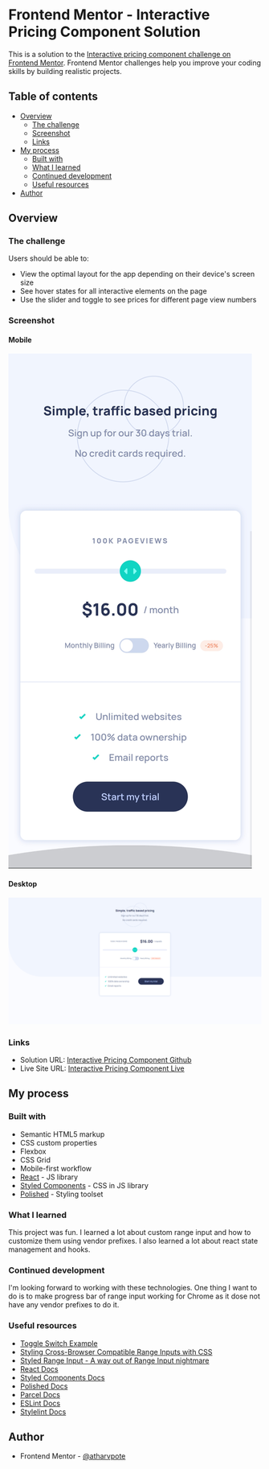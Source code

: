 # Frontend Mentor - Interactive Pricing Component Solution

This is a solution to the [Interactive pricing component challenge on Frontend Mentor](https://www.frontendmentor.io/challenges/interactive-pricing-component-t0m8PIyY8). Frontend Mentor challenges help you improve your coding skills by building realistic projects.

## Table of contents

- [Overview](#overview)
  - [The challenge](#the-challenge)
  - [Screenshot](#screenshot)
  - [Links](#links)
- [My process](#my-process)
  - [Built with](#built-with)
  - [What I learned](#what-i-learned)
  - [Continued development](#continued-development)
  - [Useful resources](#useful-resources)
- [Author](#author)

## Overview

### The challenge

Users should be able to:

- View the optimal layout for the app depending on their device's screen size
- See hover states for all interactive elements on the page
- Use the slider and toggle to see prices for different page view numbers

### Screenshot

#### Mobile

![](./screenshots/mobile.png)

#### Desktop

![](./screenshots/desktop.png)

### Links

- Solution URL: [Interactive Pricing Component Github](https://github.com/atharvpote/Interactive-Pricing-Component)
- Live Site URL: [Interactive Pricing Component Live](https://fe-pricing-component.netlify.app/)

## My process

### Built with

- Semantic HTML5 markup
- CSS custom properties
- Flexbox
- CSS Grid
- Mobile-first workflow
- [React](https://reactjs.org/) - JS library
- [Styled Components](https://styled-components.com/) - CSS in JS library
- [Polished](https://polished.js.org/) - Styling toolset

### What I learned

This project was fun. I learned a lot about custom range input and how to customize them using vendor prefixes. I also learned a lot about react state management and hooks.

### Continued development

I'm looking forward to working with these technologies. One thing I want to do is to make progress bar of range input working for Chrome as it dose not have any vendor prefixes to do it.

### Useful resources

- [Toggle Switch Example](https://codepen.io/mburnette/pen/LxNxNg)
- [Styling Cross-Browser Compatible Range Inputs with CSS](https://css-tricks.com/styling-cross-browser-compatible-range-inputs-css/)
- [Styled Range Input - A way out of Range Input nightmare](https://dev.to/munkacsimark/styled-range-input-a-way-out-of-range-input-nightmare-jeo)
- [React Docs](https://reactjs.org/docs/getting-started.html)
- [Styled Components Docs](https://styled-components.com/docs)
- [Polished Docs](https://polished.js.org/docs/)
- [Parcel Docs](https://parceljs.org/docs/)
- [ESLint Docs](https://eslint.org/docs/latest/)
- [Stylelint Docs](https://stylelint.io/)

## Author

- Frontend Mentor - [@atharvpote](https://www.frontendmentor.io/profile/atharvpote)
